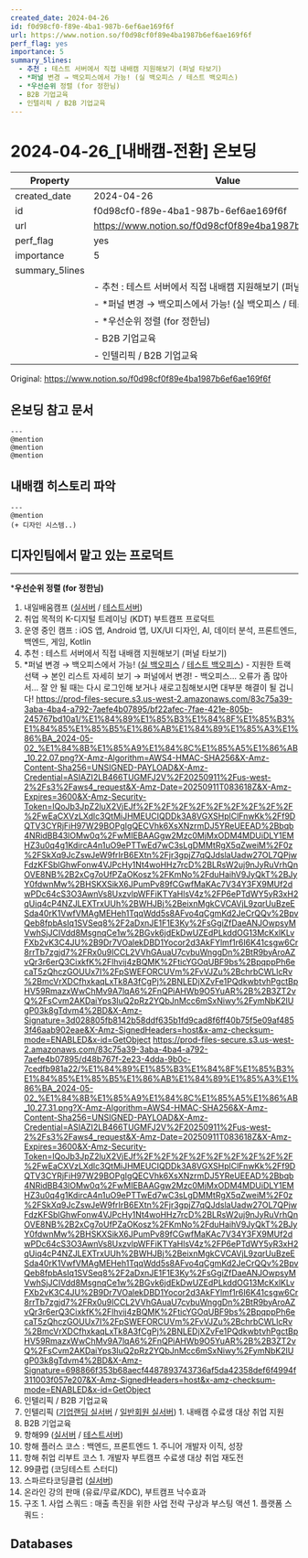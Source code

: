 ```yaml
---
created_date: 2024-04-26
id: f0d98cf0-f89e-4ba1-987b-6ef6ae169f6f
url: https://www.notion.so/f0d98cf0f89e4ba1987b6ef6ae169f6f
perf_flag: yes
importance: 5
summary_5lines:
  - 추천 : 테스트 서버에서 직접 내배캠 지원해보기 (퍼널 타보기)
  - *퍼널 변경 → 백오피스에서 가능! (실 백오피스 / 테스트 백오피스)
  - *우선순위 정렬 (for 정한님)
  - B2B 기업교육
  - 인텔리픽 / B2B 기업교육
---
```


# 2024-04-26_[내배캠-전환] 온보딩

| Property | Value |
| --- | --- |
| created_date | 2024-04-26 |
| id | f0d98cf0-f89e-4ba1-987b-6ef6ae169f6f |
| url | https://www.notion.so/f0d98cf0f89e4ba1987b6ef6ae169f6f |
| perf_flag | yes |
| importance | 5 |
| summary_5lines | |
|  | - 추천 : 테스트 서버에서 직접 내배캠 지원해보기 (퍼널 타보기) |
|  | - *퍼널 변경 → 백오피스에서 가능! (실 백오피스 / 테스트 백오피스) |
|  | - *우선순위 정렬 (for 정한님) |
|  | - B2B 기업교육 |
|  | - 인텔리픽 / B2B 기업교육 |

Original: https://www.notion.so/f0d98cf0f89e4ba1987b6ef6ae169f6f

## 온보딩 참고 문서

    ---
    @mention 
    @mention 
    @mention 

## 내배캠 히스토리 파악

    ---
    @mention
    (+ 디자인 시스템..)

## 디자인팀에서 맡고 있는 프로덕트 

---
***우선순위 정렬 (for 정한님)**
1. 내일배움캠프 ([실서버](https://nbcamp.spartacodingclub.kr/) / [테스트서버](https://testnbcamp.spartacodingclub.kr/))
  1. 취업 목적의 K-디지털 트레이닝 (KDT) 부트캠프 프로덕트
  1. 운영 중인 캠프 : iOS 앱, Android 앱, UX/UI 디자인, AI, 데이터 분석, 프론트엔드, 백엔드, 게임, Kotlin
  1. 추천 : 테스트 서버에서 직접 내배캠 지원해보기 (퍼널 타보기)
  1. *퍼널 변경 → 백오피스에서 가능! ([실 백오피스](https://h99backoffice.spartacodingclub.kr/nbcamp/website) / [테스트 백오피스](https://testh99backoffice.spartacodingclub.kr/nbcamp/website))
    - 지원한 트랙 선택 → 본인 리스트 자세히 보기 → 퍼널에서 변경!
    - 백오피스… 오류가 좀 많아서… 잘 안 될 때는 다시 로그인해 보거나 새로고침해보시면 대부분 해결이 될 겁니다!
    https://prod-files-secure.s3.us-west-2.amazonaws.com/83c75a39-3aba-4ba4-a792-7aefe4b07895/bf22afec-7fae-421e-805b-245767bd10a1/%E1%84%89%E1%85%B3%E1%84%8F%E1%85%B3%E1%84%85%E1%85%B5%E1%86%AB%E1%84%89%E1%85%A3%E1%86%BA_2024-05-02_%E1%84%8B%E1%85%A9%E1%84%8C%E1%85%A5%E1%86%AB_10.22.07.png?X-Amz-Algorithm=AWS4-HMAC-SHA256&X-Amz-Content-Sha256=UNSIGNED-PAYLOAD&X-Amz-Credential=ASIAZI2LB466TUGMFJ2V%2F20250911%2Fus-west-2%2Fs3%2Faws4_request&X-Amz-Date=20250911T083618Z&X-Amz-Expires=3600&X-Amz-Security-Token=IQoJb3JpZ2luX2VjEJf%2F%2F%2F%2F%2F%2F%2F%2F%2F%2FwEaCXVzLXdlc3QtMiJHMEUCIQDDk3A8VGXSHplClFnwKk%2Ff9DQTV3CYRjFiH97W29BOPgIgQECVhk6XsXNzrmDJ5YReUEEAD%2Bbqb4NRidBB43lOMw0q%2FwMIEBAAGgw2Mzc0MjMxODM4MDUiDLY1EMHZ3u0q4g1KdircA4n1uO9ePTTwEd7wC3sLgDMMtRgX5qZweiM%2F0z%2FSkXq9JcZswJeW9frIrB6EXtn%2Fjr3gpjZ7qQJdslaUadw27OL7QPjwFdzKFSblGhwFonw4VJPcHy1Nt4woHHz7rcD%2BLRsW2uj9nJyRuVrhQnOVE8NB%2B2xCg7oUfPZaOKosz%2FKmNo%2FduHaihV9JyQkT%2BJyY0fdwnMw%2BHSKXSikX6JPumPv89fCGwfMaKAc7V34Y3FX9MUf2dwPDc64cS3O3AwnVs8UxzvlpWFFiKTYaHlsV4z%2FP6ePTdWY5yR3xH2qUiq4cP4NZJLEXTrxUUh%2BWHJBj%2BeixnMgkCVCAVjL9zqrUuBzeESda40rK1VwfVMAgMEHeh1TqqWdd5s8AFvo4qCgmKd2JeCrQQv%2BpvQeb8fpbAsIq1SVSeq8%2F2aDxnJE1F1E3Ky%2FsGgiZfDaeANJOwpsyMVwhSjJCIVdd8MsgnqCe1w%2BGvk6jdEkDwUZEdPLkddOG13McKxlKLvFXb2vK3C4JU%2B9Dr7VOalekDBD1Yocor2d3AkFYlmf1r6I6K41csgw6Cr8rrTb7zgjd7%2FRx0u9ICCL2VVhGAuaU7cvbuWnggDn%2BtR9byAroAZvQr3r6erQ3CixkfK%2Flhvij4zBQMK%2FticYGOqUBF9bs%2BpqppPh6ecaT5zQhczGOUUx7I%2FpSWEFORCUVm%2FvVJZu%2BchrbCWLlcRv%2BmcVrXDCfhxkaqLxTk8A3fCgPj%2BNLEDjXZvFe1PQdkwbtvhPgctBpHV59RmazxWwChMv9A7lqA6%2FnQPiAHWb9O5YuAR%2B%2B3ZT2vQ%2FsCvm2AKDaiYps3IuQ2pRz2YQbJnMcc6mSxNiwy%2FymNbK2lUgP03k8gTdvm4%2BD&X-Amz-Signature=3d028805fb8142b58ddf635b1fd9cad8f6ff40b75f5e09af4853f46aab902eae&X-Amz-SignedHeaders=host&x-amz-checksum-mode=ENABLED&x-id=GetObject
    https://prod-files-secure.s3.us-west-2.amazonaws.com/83c75a39-3aba-4ba4-a792-7aefe4b07895/d48b767f-2e23-4dda-9b0c-7cedfb981a22/%E1%84%89%E1%85%B3%E1%84%8F%E1%85%B3%E1%84%85%E1%85%B5%E1%86%AB%E1%84%89%E1%85%A3%E1%86%BA_2024-05-02_%E1%84%8B%E1%85%A9%E1%84%8C%E1%85%A5%E1%86%AB_10.27.31.png?X-Amz-Algorithm=AWS4-HMAC-SHA256&X-Amz-Content-Sha256=UNSIGNED-PAYLOAD&X-Amz-Credential=ASIAZI2LB466TUGMFJ2V%2F20250911%2Fus-west-2%2Fs3%2Faws4_request&X-Amz-Date=20250911T083618Z&X-Amz-Expires=3600&X-Amz-Security-Token=IQoJb3JpZ2luX2VjEJf%2F%2F%2F%2F%2F%2F%2F%2F%2F%2FwEaCXVzLXdlc3QtMiJHMEUCIQDDk3A8VGXSHplClFnwKk%2Ff9DQTV3CYRjFiH97W29BOPgIgQECVhk6XsXNzrmDJ5YReUEEAD%2Bbqb4NRidBB43lOMw0q%2FwMIEBAAGgw2Mzc0MjMxODM4MDUiDLY1EMHZ3u0q4g1KdircA4n1uO9ePTTwEd7wC3sLgDMMtRgX5qZweiM%2F0z%2FSkXq9JcZswJeW9frIrB6EXtn%2Fjr3gpjZ7qQJdslaUadw27OL7QPjwFdzKFSblGhwFonw4VJPcHy1Nt4woHHz7rcD%2BLRsW2uj9nJyRuVrhQnOVE8NB%2B2xCg7oUfPZaOKosz%2FKmNo%2FduHaihV9JyQkT%2BJyY0fdwnMw%2BHSKXSikX6JPumPv89fCGwfMaKAc7V34Y3FX9MUf2dwPDc64cS3O3AwnVs8UxzvlpWFFiKTYaHlsV4z%2FP6ePTdWY5yR3xH2qUiq4cP4NZJLEXTrxUUh%2BWHJBj%2BeixnMgkCVCAVjL9zqrUuBzeESda40rK1VwfVMAgMEHeh1TqqWdd5s8AFvo4qCgmKd2JeCrQQv%2BpvQeb8fpbAsIq1SVSeq8%2F2aDxnJE1F1E3Ky%2FsGgiZfDaeANJOwpsyMVwhSjJCIVdd8MsgnqCe1w%2BGvk6jdEkDwUZEdPLkddOG13McKxlKLvFXb2vK3C4JU%2B9Dr7VOalekDBD1Yocor2d3AkFYlmf1r6I6K41csgw6Cr8rrTb7zgjd7%2FRx0u9ICCL2VVhGAuaU7cvbuWnggDn%2BtR9byAroAZvQr3r6erQ3CixkfK%2Flhvij4zBQMK%2FticYGOqUBF9bs%2BpqppPh6ecaT5zQhczGOUUx7I%2FpSWEFORCUVm%2FvVJZu%2BchrbCWLlcRv%2BmcVrXDCfhxkaqLxTk8A3fCgPj%2BNLEDjXZvFe1PQdkwbtvhPgctBpHV59RmazxWwChMv9A7lqA6%2FnQPiAHWb9O5YuAR%2B%2B3ZT2vQ%2FsCvm2AKDaiYps3IuQ2pRz2YQbJnMcc6mSxNiwy%2FymNbK2lUgP03k8gTdvm4%2BD&X-Amz-Signature=698866f353b68aecf4487893743736af5da42358def6f4994f311003f057e207&X-Amz-SignedHeaders=host&x-amz-checksum-mode=ENABLED&x-id=GetObject
1. 인텔리픽 / B2B 기업교육
  1. 인텔리픽 ([기업랜딩 실서버](https://intellipick.spartacodingclub.kr/company) / [일반회원 실서버](https://intellipick.spartacodingclub.kr/))
    1. 내배캠 수료생 대상 취업 지원
  1. B2B 기업교육
1. 항해99 ([실서버](https://hanghae99.spartacodingclub.kr/) / [테스트서버](/2444004e9edf4caf95738111ad0f0b71))
  1. 항해 플러스 코스 : 백엔드, 프론트엔드
    1. 주니어 개발자 이직, 성장
  1. 항해 취업 리부트 코스
    1. 개발자 부트캠프 수료생 대상 취업 재도전
  1. 99클럽 (코딩테스트 스터디)
1. 스파르타코딩클럽 ([실서버](https://spartacodingclub.kr/))
  1. 온라인 강의 판매 (유료/무료/KDC), 부트캠프 낙수효과
  1. 구조
    1. 사업 스쿼드 : 매출 촉진을 위한 사업 전략 구상과 부스팅 액션
    1. 플랫폼 스쿼드 :

## Databases
